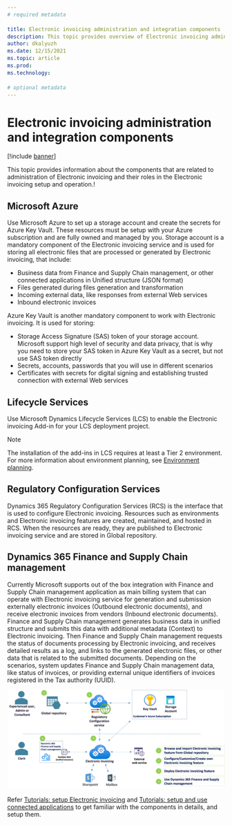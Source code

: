 ```yaml
---
# required metadata

title: Electronic invoicing administration and integration components
description: This topic provides overview of Electronic invoicing administration and integration components
author: dkalyuzh
ms.date: 12/15/2021
ms.topic: article
ms.prod: 
ms.technology: 

# optional metadata
---
```


# Electronic invoicing administration and integration components

[!include [banner](../includes/banner.md)]

This topic provides information about the components that are related to administration of Electronic invoicing and their roles in the Electronic invoicing setup and operation.!

## Microsoft Azure
Use Microsoft Azure to set up a storage account and create the secrets for Azure Key Vault. These resources must be setup with your Azure subscription and are fully owned and managed by you.
Storage account is a mandatory component of the Electronic invoicing service and is used for storing all electronic files that are processed or generated by Electronic invoicing, that include:
  - Business data from Finance and Supply Chain management, or other connected applications in Unified structure (JSON format)
  - Files generated during files generation and transformation
  - Incoming external data, like responses from external Web services
  - Inbound electronic invoices
 
Azure Key Vault is another mandatory component to work with Electronic invoicing. It is used for storing:
  - Storage Access Signature (SAS) token of your storage account. Microsoft support high level of security and data privacy, that is why you need to store your SAS token in Azure Key Vault as a secret, but not use SAS token directly
  - Secrets, accounts, passwords that you will use in different scenarios
  - Certificates with secrets for digital signing and establishing trusted connection with external Web services


## Lifecycle Services
Use Microsoft Dynamics Lifecycle Services (LCS) to enable the Electronic invoicing Add-in for your LCS deployment project.

> [!NOTE]
> The installation of the add-ins in LCS requires at least a Tier 2 environment. For more information about environment planning, see [Environment planning](../../fin-ops-core/fin-ops/imp-lifecycle/environment-planning.md).


## Regulatory Configuration Services
Dynamics 365 Regulatory Configuration Services (RCS) is the interface that is used to configure Electronic invoicing. Resources such as environments and Electronic invoicing features are created, maintained, and hosted in RCS. When the resources are ready, they are published to Electronic invoicing service and are stored in Global repository.


## Dynamics 365 Finance and Supply Chain management
Currently Microsoft supports out of the box integration with Finance and Supply Chain management application as main billing system that can operate with Electronic invoicing service for generation and submission externally electronic invoices (Outbound electronic documents), and receive electronic invoices from vendors (Inbound electronic documents).
Finance and Supply Chain management generates business data in unified structure and submits this data with additional metadata (Context) to Electronic invoicing. Then Finance and Supply Chain management requests the status of documents processing by Electronic invoicing, and receives detailed results as a log, and links to the generated electronic files, or other data that is related to the submitted documents. Depending on the scenarios, system updates Finance and Supply Chain management data, like status of invoices, or providing external unique identifiers of invoices registered in the Tax authority (UUID).

![E-invoicing overview.](media/e-invoicing-overview.jpg)

Refer [Tutorials: setup Electronic invoicing](e-inv_tut-setup-electronic-invoicing_overview.md) and [Tutorials: setup and use connected applications](e-inv_tut-setup-Finance_setup-finance_activate-integration.md) to get familiar with the components in details, and setup them.
